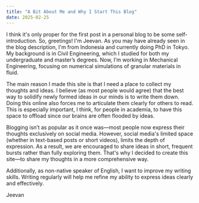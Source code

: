 ```yaml
---
title: "A Bit About Me and Why I Start This Blog"
date: 2025-02-25
---
```


I think it's only proper for the first post in a personal blog to be some self-introduction. So, greetings! I'm Jeevan. As you may have already seen in the blog description, I'm from Indonesia and currently doing PhD in Tokyo. My background is in Civil Engineering, which I studied for both my undergraduate and master’s degrees. Now, I’m working in Mechanical Engineering, focusing on numerical simulations of granular materials in fluid.

The main reason I made this site is that I need a place to collect my thoughts and ideas. I believe (as most people would agree) that the best way to solidify newly formed ideas in our minds is to write them down. Doing this online also forces me to articulate them clearly for others to read. This is especially important, I think, for people in academia, to have this space to offload since our brains are often flooded by ideas.

Blogging isn’t as popular as it once was—most people now express their thoughts exclusively on social media. However, social media's limited space (whether in text-based posts or short videos), limits the depth of expression. As a result, we are encouraged to share ideas in short, frequent bursts rather than fully exploring them. That's why I decided to create this site—to share my thoughts in a more comprehensive way.

Additionally, as non-native speaker of English, I want to improve my writing skills. Writing regularly will help me refine my ability to express ideas clearly and effectively.

Jeevan
